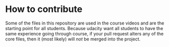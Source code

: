 # How to contribute

Some of the files in this repository are used in the course videos and are the starting point for all students. Because udacity want all students to have the same experience going through course, if your pull request alters any of the core files, then it (most likely) will _not_ be merged into the project.


